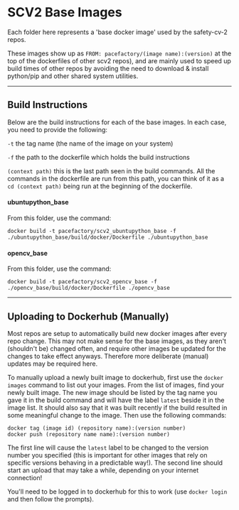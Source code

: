 # SCV2 Base Images

Each folder here represents a 'base docker image' used by the safety-cv-2 repos.

These images show up as `FROM: pacefactory/(image name):(version)` at the top of the dockerfiles of other scv2 repos), and are mainly used to speed up build times of other repos by avoiding the need to download & install python/pip and other shared system utilities.

---

## Build Instructions

Below are the build instructions for each of the base images. In each case, you need to provide the following:

`-t` the tag name (the name of the image on your system)

`-f` the path to the dockerfile which holds the build instructions

`(context path)` this is the last path seen in the build commands. All the commands in the dockerfile are run from this path, you can think of it as a `cd (context path)` being run at the beginning of the dockerfile.

#### ubuntupython_base

From this folder, use the command:

`docker build -t pacefactory/scv2_ubuntupython_base -f ./ubuntupython_base/build/docker/Dockerfile ./ubuntupython_base`

#### opencv_base

From this folder, use the command:

`docker build -t pacefactory/scv2_opencv_base -f ./opencv_base/build/docker/Dockerfile ./opencv_base`

---

## Uploading to Dockerhub (Manually)

Most repos are setup to automatically build new docker images after every repo change. This may not make sense for the base images, as they aren't (shouldn't be) changed often, and require other images be updated for the changes to take effect anyways. Therefore more deliberate (manual) updates may be required here.

To manually upload a newly built image to dockerhub, first use the `docker images` command to list out your images. From the list of images, find your newly built image. The new image should be listed by the tag name you gave it in the build command and will have the label `latest` beside it in the image list. It should also say that it was built recently if the build resulted in some meaningful change to the image. Then use the following commands:

```
docker tag (image id) (repository name):(version number)
docker push (repository name name):(version number)
```

The first line will cause the `latest` label to be changed to the version number you specified (this is important for other images that rely on specific versions behaving in a predictable way!). The second line should start an upload that may take a while, depending on your internet connection!

You'll need to be logged in to dockerhub for this to work (use `docker login` and then follow the prompts).
